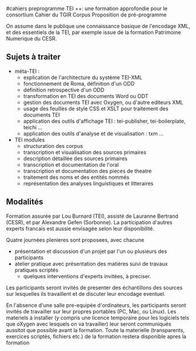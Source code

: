 #cahiers  preprogramme
TEI ++: une formation approfondie pour le consortium Cahier du TGIR Corpus
Proposition de  pré-programme

On assume dans le publique une connaissance basique de l'encodage XML, et des essentiels de la TEI, par exemple issue de la formation Patrimoine Numerique du CESR.

## Sujets à traiter ##
  * méta-TEI :
    * explication de l'architecture du système TEI-XML
    * fonctionnement de Roma,  définition d'un ODD
    * définition retrospective d'un ODD
    * transformation en TEI des documents Word ou ODT
    * gestion des documents TEI avec Oxygen, ou d'autre editeurs XML
    * usage des feuilles de style CSS et XSLT pour traitement des documents TEI
    * application des outils d'affichage TEI : tei-publisher, tei-boilerplate, teichi ...
    * application des outils d'analyse et de visualisation : txm  ...
  * TEI  modules
    * structuration des corpus
    * transcription et visualisation des sources primaires
    * description détaillée des sources primaires
    * transcription et documentation de l'oral
    * transcription et documentation des pieces de theatre
    * traitement des noms et des entités nommés
    * représentation des analyses linguistiques et litteraires

## Modalités ##
Formation assurée par  Lou Burnard (TEI), assisté de Lauranne Bertrand (CESR), et par  Alexandre Gefen (Sorbonne). La participation d'autres experts francais est aussie envisagée selon leur disponibilité.

Quatre journées plenieres sont proposees, avec chacune
  * présentation et discussion d'un projet par l'un ou plusieurs des participants
  * atelier pratique avec présentation des matières suivi de travaux pratiques scriptés
    * quelques  interventions d'experts invitées, à preciser.

Les participants seront invités de presenter des échantillons des sources  sur lesquelles ils travaillent et de discuter leur encodage eventuel.

En l'absence d'une salle pre-equipée d'ordinateurs, les participants seront invités de travailler sur leur propres portables (PC, Mac, ou Linux). Les materiels à installer (y compris une licence temporaire pour les logiciels tels que oXygen avec lesquels on va travailler) leur seront communiqués aussitot que possible avant la formation.
Toute la materielle (transparents, exercices scriptés, fichiers etc.) de la formation restera disponible apres la formation